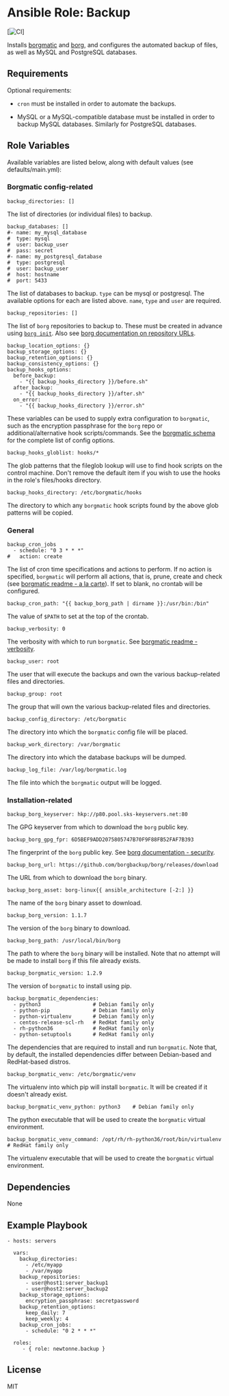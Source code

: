 Ansible Role: Backup
====================

[![CI](https://github.com/newtonne/ansible-role-backup/workflows/CI/badge.svg?event=push)]

Installs [borgmatic](https://github.com/witten/borgmatic) and [borg](https://www.borgbackup.org), and configures the automated backup of files, as well as MySQL and PostgreSQL databases.

Requirements
------------

Optional requirements:

* `cron` must be installed in order to automate the backups.

* MySQL or a MySQL-compatible database must be installed in order to backup MySQL databases. Similarly for PostgreSQL databases.

Role Variables
--------------

Available variables are listed below, along with default values (see defaults/main.yml):

### Borgmatic config-related

```
backup_directories: []
```
The list of directories (or individual files) to backup.

```
backup_databases: []
#- name: my_mysql_database
#  type: mysql
#  user: backup_user
#  pass: secret
#- name: my_postgresql_database
#  type: postgresql
#  user: backup_user
#  host: hostname
#  port: 5433
```
The list of databases to backup. `type` can be mysql or postgresql. The available options for each are listed above. `name`, `type` and `user` are required.

```
backup_repositories: []
```
The list of `borg` repositories to backup to. These must be created in advance using [`borg init`](https://borgbackup.readthedocs.io/en/stable/usage/init.html). Also see [borg documentation on repository URLs](https://borgbackup.readthedocs.io/en/stable/man_intro.html?highlight=ssh%3A%2F%2F#repository-urls).

```
backup_location_options: {}
backup_storage_options: {}
backup_retention_options: {}
backup_consistency_options: {}
backup_hooks_options:
  before_backup:
    - "{{ backup_hooks_directory }}/before.sh"
  after_backup:
    - "{{ backup_hooks_directory }}/after.sh"
  on_error:
    - "{{ backup_hooks_directory }}/error.sh"
```
These variables can be used to supply extra configuration to `borgmatic`, such as the encryption passphrase for the `borg` repo or additional/alternative hook scripts/commands. See the [borgmatic schema](https://projects.torsion.org/witten/borgmatic/src/branch/master/borgmatic/config/schema.yaml) for the complete list of config options.

```
backup_hooks_globlist: hooks/*
```
The glob patterns that the fileglob lookup will use to find hook scripts on the control machine. Don't remove the default item if you wish to use the hooks in the role's files/hooks directory.

```
backup_hooks_directory: /etc/borgmatic/hooks
```
The directory to which any `borgmatic` hook scripts found by the above glob patterns will be copied.

### General

```
backup_cron_jobs
  - schedule: "0 3 * * *"
#   action: create
```
The list of cron time specifications and actions to perform. If no action is specified, `borgmatic` will perform all actions, that is, prune, create and check (see [borgmatic readme - a la carte](https://github.com/witten/borgmatic#À-la-carte)). If set to blank, no crontab will be configured.

```
backup_cron_path: "{{ backup_borg_path | dirname }}:/usr/bin:/bin"
```
The value of `$PATH` to set at the top of the crontab.

```
backup_verbosity: 0
```
The verbosity with which to run `borgmatic`. See [borgmatic readme - verbosity](https://github.com/witten/borgmatic#verbosity).

```
backup_user: root
```
The user that will execute the backups and own the various backup-related files and directories.

```
backup_group: root
```
The group that will own the various backup-related files and directories.

```
backup_config_directory: /etc/borgmatic
```
The directory into which the `borgmatic` config file will be placed.

```
backup_work_directory: /var/borgmatic
```
The directory into which the database backups will be dumped.

```
backup_log_file: /var/log/borgmatic.log
```
The file into which the `borgmatic` output will be logged.

### Installation-related

```
backup_borg_keyserver: hkp://p80.pool.sks-keyservers.net:80
```
The GPG keyserver from which to download the `borg` public key.

```
backup_borg_gpg_fpr: 6D5BEF9ADD2075805747B70F9F88FB52FAF7B393
```
The fingerprint of the `borg` public key. See [borg documentation - security](https://borgbackup.readthedocs.io/en/stable/support.html#security).

```
backup_borg_url: https://github.com/borgbackup/borg/releases/download
```
The URL from which to download the `borg` binary.

```
backup_borg_asset: borg-linux{{ ansible_architecture [-2:] }}
```
The name of the `borg` binary asset to download.

```
backup_borg_version: 1.1.7
```
The version of the `borg` binary to download.

```
backup_borg_path: /usr/local/bin/borg
```
The path to where the `borg` binary will be installed. Note that no attempt will be made to install `borg` if this file already exists.

```
backup_borgmatic_version: 1.2.9
```
The version of `borgmatic` to install using pip.

```
backup_borgmatic_dependencies:
  - python3                 # Debian family only
  - python-pip              # Debian family only
  - python-virtualenv       # Debian family only
  - centos-release-scl-rh   # RedHat family only
  - rh-python36             # RedHat family only
  - python-setuptools       # RedHat family only
```
The dependencies that are required to install and run `borgmatic`. Note that, by default, the installed dependencies differ between Debian-based and RedHat-based distros.

```
backup_borgmatic_venv: /etc/borgmatic/venv
```
The virtualenv into which pip will install `borgmatic`. It will be created if it doesn't already exist.

```
backup_borgmatic_venv_python: python3    # Debian family only
```
The python executable that will be used to create the `borgmatic` virtual environment.

```
backup_borgmatic_venv_command: /opt/rh/rh-python36/root/bin/virtualenv    # RedHat family only
```
The virtualenv executable that will be used to create the `borgmatic` virtual environment.

Dependencies
------------

None

Example Playbook
----------------

    - hosts: servers

      vars:
        backup_directories:
          - /etc/myapp
          - /var/myapp
        backup_repositories:
          - user@host1:server_backup1
          - user@host2:server_backup2
        backup_storage_options:
          encryption_passphrase: secretpassword
        backup_retention_options:
          keep_daily: 7
          keep_weekly: 4
        backup_cron_jobs:
          - schedule: "0 2 * * *"

      roles:
         - { role: newtonne.backup }

License
-------

MIT
